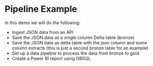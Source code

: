# Pipeline Example 

In this demo we will do the following:  
- Ingest JSON data from an API 
- Save the JSON data as a single column Delta table  (bronze)
- Save the JSON data as delta table with the json column and some column extracts (this is just a second bronze table for an example)  
- Set up a data pipeline to process the data from bronze to gold  
- Create a Power BI report using DBSQL  



